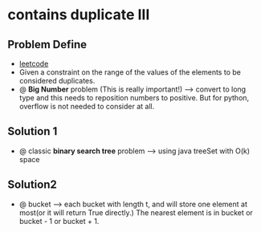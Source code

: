 # contains duplicate III
## Problem Define
* [leetcode](https://leetcode.com/problems/contains-duplicate-iii/description/)
* Given a constraint on the range of the values of the elements to be considered duplicates.
* @ **Big Number** problem (This is really important!)  —> convert to long type and this needs to reposition numbers to positive.
                            But for python, overflow is not needed to consider at all.

## Solution 1

* @ classic **binary search tree** problem —> using java treeSet with O(k) space

## Solution2

* ​@ bucket  --> each bucket with length t, and will store one element at most(or it will return True directly.)
                The nearest element is in bucket or bucket - 1 or bucket + 1.


